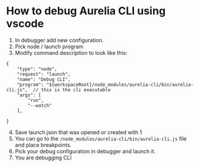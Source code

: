 # How to debug Aurelia CLI using vscode

1. In debugger add new configuration.
2. Pick node / launch program
3. Modify command description to look like this:
```
{
    "type": "node",
    "request": "launch",
    "name": "Debug CLI",
    "program": "${workspaceRoot}/node_modules/aurelia-cli/bin/aurelia-cli.js",  // this is the cli executable
    "args": [
        "run",
        "--watch"
    ],
    
}
```    
4. Save launch.json that was opened or created with 1
5. You can go to the `/node_modules/aurelia-cli/bin/aurelia-cli.js` file and place breakpoints.
6. Pick your debug configuration in debugger and launch it. 
7. You are debugging CLI